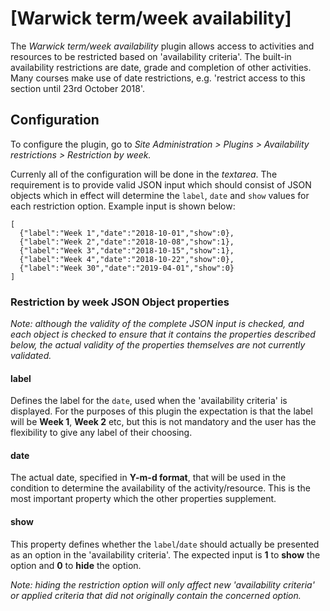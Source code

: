 # [Warwick term/week availability]

The _Warwick term/week availability_ plugin allows access to activities and resources to be restricted based on 'availability criteria'.  The built-in availability restrictions are date, grade and completion of other activities.  Many courses make use of date restrictions, e.g. 'restrict access to this section until 23rd October 2018'.

## Configuration
To configure the plugin, go to _Site Administration > Plugins > Availability restrictions > Restriction by week._

Currenly all of the configuration will be done in the _textarea_. The requirement is to provide valid JSON input which should consist of JSON objects which in effect will determine the `label`, `date` and `show` values for each restriction option. Example input is shown below:

```
[
  {"label":"Week 1","date":"2018-10-01","show":0},
  {"label":"Week 2","date":"2018-10-08","show":1},
  {"label":"Week 3","date":"2018-10-15","show":1},
  {"label":"Week 4","date":"2018-10-22","show":0},
  {"label":"Week 30","date":"2019-04-01","show":0}
]
```

### Restriction by week JSON Object properties
_Note: although the validity of the complete JSON input is checked, and each object is checked to ensure that it contains the properties described below, the actual validity of the properties themselves are not currently validated._

#### label
Defines the label for the `date`, used when the 'availability criteria' is displayed. For the purposes of this plugin the expectation is that the label will be **Week 1**, **Week 2** etc, but this is not mandatory and the user has the flexibility to give any label of their choosing.

#### date
The actual date, specified in **Y-m-d format**, that will be used in the condition to determine the availability of the activity/resource. This is the most important property which the other properties supplement.

#### show
This property defines whether the `label`/`date` should actually be presented as an option in the 'availability criteria'. The expected input is **1** to **show** the option and **0** to **hide** the option.

_Note: hiding the restriction option will only affect new 'availability criteria' or applied criteria that did not originally contain the concerned option._
